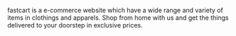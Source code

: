 fastcart is a e-commerce website which have a wide range and variety of items in clothings and apparels. Shop from home with us and get the things delivered to your doorstep in exclusive prices.
